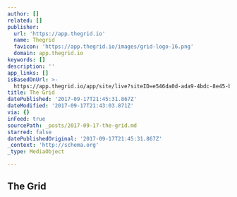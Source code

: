 ```yaml
---
author: []
related: []
publisher:
  url: 'https://app.thegrid.io'
  name: Thegrid
  favicon: 'https://app.thegrid.io/images/grid-logo-16.png'
  domain: app.thegrid.io
keywords: []
description: ''
app_links: []
isBasedOnUrl: >-
  https://app.thegrid.io/app/site/live?siteID=e546da0d-ada9-4bdc-8e45-b01afe54ca86
title: The Grid
datePublished: '2017-09-17T21:45:31.867Z'
dateModified: '2017-09-17T21:43:03.871Z'
via: {}
inFeed: true
sourcePath: _posts/2017-09-17-the-grid.md
starred: false
datePublishedOriginal: '2017-09-17T21:45:31.867Z'
_context: 'http://schema.org'
_type: MediaObject

---
```

<article style=""><h1>The Grid</h1></article>